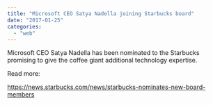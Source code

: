 ```yaml
---
title: "Microsoft CEO Satya Nadella joining Starbucks board"
date: "2017-01-25"
categories: 
  - "web"
---
```


Microsoft CEO Satya Nadella has been nominated to the Starbucks promising to give the coffee giant additional technology expertise.

Read more:

https://news.starbucks.com/news/starbucks-nominates-new-board-members
